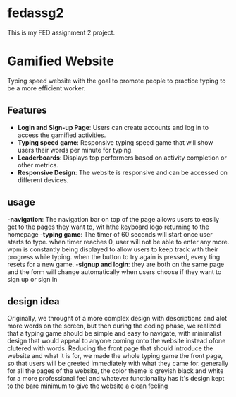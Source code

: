 # fedassg2
This is my FED assignment 2 project.

# Gamified Website
Typing speed website with the goal to promote people to practice typing 
to be a more efficient worker. 

## Features

- **Login and Sign-up Page**: Users can create accounts and log in to access the gamified activities.
- **Typing speed game**: Responsive typing speed game that will show users their words per minute for typing.
- **Leaderboards**: Displays top performers based on activity completion or other metrics.
- **Responsive Design**: The website is responsive and can be accessed on different devices.

## usage

-**navigation**: The navigation bar on top of the page allows users to easily get to the pages they want to, wit hthe keyboard logo returning to the homepage
-**typing game**: The timer of 60 seconds will start once user starts to type. when timer reaches 0, user will not be able to enter any more.
wpm is constantly being displayed to allow users to keep track with their progress while typing.
when the button to try again is pressed, every ting resets for a new game.
-**signup and login**: they are both on the same page and the form will change automatically when users choose if they want to sign up or sign in

## design idea

Originally, we throught of a more complex design with descriptions and alot more words on the screen, but then during the coding phase, we realized that a typing game should be simple and easy to navigate, with minimalist design that would appeal to anyone coming onto the website instead ofone clutered with words. 
Reducing the front page that should introduce the website and what it is for, we made the whole typing game the front page, so that users will be greeted immediately with what they came for.
generally for all the pages of the website, the color theme is greyish black and white for a more professional feel and whatever functionality has it's design kept to the bare minimum to give the website a clean feeling

   
